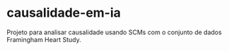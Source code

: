 # causalidade-em-ia
Projeto para analisar causalidade usando SCMs com o conjunto de dados Framingham Heart Study.
